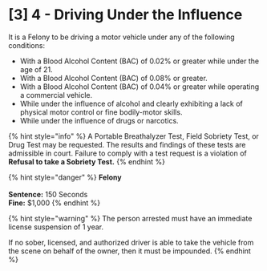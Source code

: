 # \[3] 4 - Driving Under the Influence

It is a Felony to be driving a motor vehicle under any of the following conditions:&#x20;

* With a Blood Alcohol Content (BAC) of 0.02% or greater while under the age of 21.
* With a Blood Alcohol Content (BAC) of 0.08% or greater.
* With a Blood Alcohol Content (BAC) of 0.04% or greater while operating a commercial vehicle.
* While under the influence of alcohol and clearly exhibiting a lack of physical motor control or fine bodily-motor skills.&#x20;
* While under the influence of drugs or narcotics.

{% hint style="info" %}
A Portable Breathalyzer Test, Field Sobriety Test, or Drug Test may be requested. The results and findings of these tests are admissible in court. Failure to comply with a test request is a violation of **Refusal to take a Sobriety Test.**
{% endhint %}

{% hint style="danger" %}
**Felony**\
\
**Sentence:** 150 Seconds \
**Fine:** $1,000
{% endhint %}

{% hint style="warning" %}
The person arrested must have an immediate license suspension of 1 year.

If no sober, licensed, and authorized driver is able to take the vehicle from the scene on behalf of the owner, then it must be impounded.&#x20;
{% endhint %}
